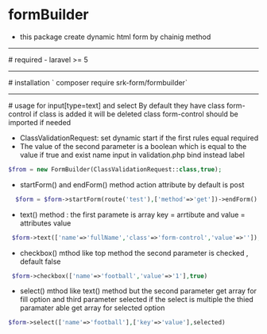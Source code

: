 # formBuilder 
- this package create dynamic html form by chainig method 
<hr>
# required
- laravel >= 5
<hr>
# installation 
` composer require srk-form/formbuilder`
<hr>
# usage
for input[type=text] and select By default they have class form-control if class is added it will be deleted class form-control should be imported if needed

 - ClassValidationRequest: set dynamic start if the first rules equal required
 - The value of the second parameter is a boolean which is equal to the value if true and exist name input in validation.php
  bind instead label
 ```php
 $from = new FormBuilder(ClassValidationRequest::class,true);
 ````
 - startForm() and endForm() method action attribute by default is post
```php
  $form = $form->startForm(route('test'),['method'=>'get'])->endForm()
 ```
- text() method : the first paramete is array  key = arrtibute and value = attributes value
```php
 $form->text(['name'=>'fullName','class'=>'form-control','value'=>'']);
```

- checkbox() mthod like top method the second parameter is checked , default false 
```php
 $form->checkbox(['name'=>'football','value'=>'1'],true)
 ```
 - select() mthod like text() method but the second parameter get array for fill option  and third parameter selected if the select is multiple the thied paramater able get array for selected option 
 
 ```php
 $form->select(['name'=>'football'],['key'=>'value'],selected)
 ```

